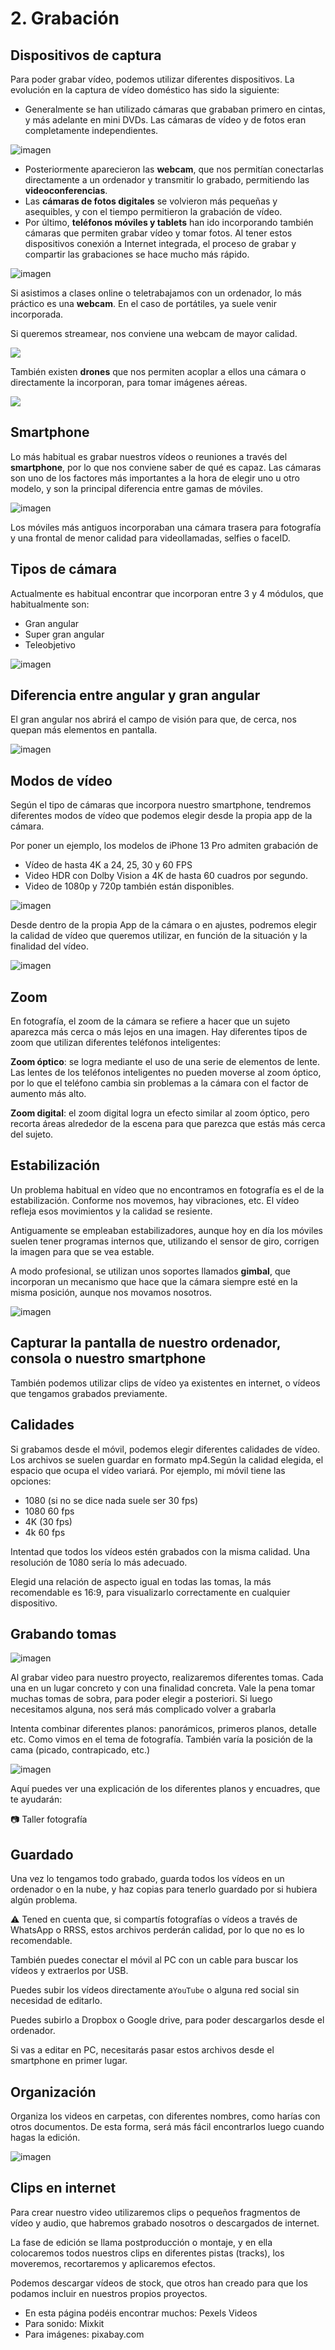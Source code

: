 # 2. Grabación

## Dispositivos de captura

Para poder grabar vídeo, podemos utilizar diferentes dispositivos. La evolución en la captura de vídeo doméstico has sido la siguiente:

- Generalmente se han utilizado cámaras que grababan primero en cintas, y más adelante en mini DVDs. Las cámaras de vídeo y de fotos eran completamente independientes.

![imagen](img/2020-03-31-15-23-49.png)

- Posteriormente aparecieron las **webcam**, que nos permitían conectarlas directamente a un ordenador y transmitir lo grabado, permitiendo las **videoconferencias**.
- Las **cámaras de fotos digitales** se volvieron más pequeñas y asequibles, y con el tiempo permitieron la grabación de vídeo.
- Por último, **teléfonos móviles y tablets** han ido incorporando también cámaras que permiten grabar vídeo y tomar fotos. Al tener estos dispositivos conexión a Internet integrada, el proceso de grabar y compartir las grabaciones se hace mucho más rápido.

![imagen](img/2020-03-31-15-23-53.png)

Si asistimos a clases online o teletrabajamos con un ordenador, lo más práctico es una **webcam**. En el caso de portátiles, ya suele venir incorporada.

Si queremos streamear, nos conviene una webcam de mayor calidad.

![](img/2023-01-23-18-13-35.png)

También existen **drones** que nos permiten acoplar a ellos una cámara o directamente la incorporan, para tomar imágenes aéreas.

![](img/2023-01-23-18-13-56.png)

## Smartphone

Lo más habitual es grabar nuestros vídeos o reuniones a través del **smartphone**, por lo que nos conviene saber de qué es capaz. Las cámaras son uno de los factores más importantes a la hora de elegir uno u otro modelo, y son la principal diferencia entre gamas de móviles.

![imagen](media/image73.png)

Los móviles más antiguos incorporaban una cámara trasera para fotografía y una frontal de menor calidad para videollamadas, selfies o faceID.

## Tipos de cámara

Actualmente es habitual encontrar que incorporan entre 3 y 4 módulos, que habitualmente son:

- Gran angular
- Super gran angular
- Teleobjetivo

![imagen](media/image74.jpeg)

## Diferencia entre angular y gran angular

El gran angular nos abrirá el campo de visión para que, de cerca, nos quepan más elementos en pantalla.

![imagen](media/image75.png)

## Modos de vídeo

Según el tipo de cámaras que incorpora nuestro smartphone, tendremos diferentes modos de vídeo que podemos elegir desde la propia app de la cámara.

Por poner un ejemplo, los modelos de iPhone 13 Pro admiten grabación de

- Vídeo de hasta 4K a 24, 25, 30 y 60 FPS
- Video HDR con Dolby Vision a 4K de hasta 60 cuadros por segundo.
- Video de 1080p y 720p también están disponibles.

![imagen](media/image76.png)

Desde dentro de la propia App de la cámara o en ajustes, podremos elegir la calidad de vídeo que queremos utilizar, en función de la situación y la finalidad del vídeo.

![imagen](media/image77.png)

## Zoom

En fotografía, el zoom de la cámara se refiere a hacer que un sujeto aparezca más cerca o más lejos en una imagen. Hay diferentes tipos de zoom que utilizan diferentes teléfonos inteligentes:

**Zoom óptico**: se logra mediante el uso de una serie de elementos de lente. Las lentes de los teléfonos inteligentes no pueden moverse al zoom óptico, por lo que el teléfono cambia sin problemas a la cámara con el factor de aumento más alto.

**Zoom digital**: el zoom digital logra un efecto similar al zoom óptico, pero recorta áreas alrededor de la escena para que parezca que estás más cerca del sujeto.

## Estabilización

Un problema habitual en vídeo que no encontramos en fotografía es el de la estabilización. Conforme nos movemos, hay vibraciones, etc. El vídeo refleja esos movimientos y la calidad se resiente.

Antiguamente se empleaban estabilizadores, aunque hoy en día los móviles suelen tener programas internos que, utilizando el sensor de giro, corrigen la imagen para que se vea estable.

A modo profesional, se utilizan unos soportes llamados **gimbal**, que incorporan un mecanismo que hace que la cámara siempre esté en la misma posición, aunque nos movamos nosotros.

![imagen](media/image80.png)

## Capturar la pantalla de nuestro ordenador, consola o nuestro smartphone

También podemos utilizar clips de vídeo ya existentes en internet, o vídeos que tengamos grabados previamente.

## Calidades

Si grabamos desde el móvil, podemos elegir diferentes calidades de vídeo. Los archivos se suelen guardar en formato mp4.Según la calidad elegida, el espacio que ocupa el vídeo variará. Por ejemplo, mi móvil tiene las opciones:

- 1080 (si no se dice nada suele ser 30 fps)
- 1080 60 fps
- 4K (30 fps)
- 4k 60 fps

Intentad que todos los vídeos estén grabados con la misma calidad. Una resolución de 1080 sería lo más adecuado.

Elegid una relación de aspecto igual en todas las tomas, la más recomendable es 16:9, para visualizarlo correctamente en cualquier dispositivo.

## Grabando tomas

![imagen](media/image7.jpeg)

Al grabar video para nuestro proyecto, realizaremos diferentes tomas. Cada una en un lugar concreto y con una finalidad concreta. Vale la pena tomar muchas tomas de sobra, para poder elegir a posteriori. Si luego necesitamos alguna, nos será más complicado volver a grabarla

Intenta combinar diferentes planos: panorámicos, primeros planos, detalle etc. Como vimos en el tema de fotografía. También varía la posición de la cama (picado, contrapicado, etc.)

![imagen](media/image8.png)

Aquí puedes ver una explicación de los diferentes planos y encuadres, que te ayudarán:

📷 Taller fotografía

## Guardado

Una vez lo tengamos todo grabado, guarda todos los vídeos en un ordenador o en la nube, y haz copias para tenerlo guardado por si hubiera algún problema.

⚠️ Tened en cuenta que, si compartís fotografías o vídeos a través de WhatsApp o RRSS, estos archivos perderán calidad, por lo que no es lo recomendable.

También puedes conectar el móvil al PC con un cable para buscar los vídeos y extraerlos por USB.

Puedes subir los vídeos directamente a``YouTube`` o alguna red social sin necesidad de editarlo.

Puedes subirlo a Dropbox o Google drive, para poder descargarlos desde el ordenador.

Si vas a editar en PC, necesitarás pasar estos archivos desde el smartphone en primer lugar.

## Organización

Organiza los videos en carpetas, con diferentes nombres, como harías con otros documentos. De esta forma, será más fácil encontrarlos luego cuando hagas la edición.

![imagen](media/image9.png)

## Clips en internet

Para crear nuestro video utilizaremos clips o pequeños fragmentos de vídeo y audio, que habremos grabado nosotros o descargados de internet.

La fase de edición se llama postproducción o montaje, y en ella colocaremos todos nuestros clips en diferentes pistas (tracks), los moveremos, recortaremos y aplicaremos efectos.

Podemos descargar vídeos de stock, que otros han creado para que los podamos incluir en nuestros propios proyectos.

- En esta página podéis encontrar muchos: Pexels Videos
- Para sonido: Mixkit
- Para imágenes: pixabay.com
